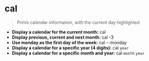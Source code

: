 # cal
> Prints calendar information, with the current day highlighted
- **Display a calendar for the current month:**
cal
- **Display previous, current and next month:**
cal -3
- **Use monday as the first day of the week:**
cal --monday
- **Display a calendar for a specific year (4 digits):**
cal `year`
- **Display a calendar for a specific month and year:**
cal `month` `year`

